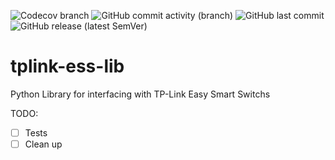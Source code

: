 ![Codecov branch](https://img.shields.io/codecov/c/github/firstof9/tplink-ess-lib/main?style=flat-square)
![GitHub commit activity (branch)](https://img.shields.io/github/commit-activity/m/firstof9/tplink-ess-lib?style=flat-square)
![GitHub last commit](https://img.shields.io/github/last-commit/firstof9/tplink-ess-lib?style=flat-square)
![GitHub release (latest SemVer)](https://img.shields.io/github/v/release/firstof9/tplink-ess-lib?style=flat-square)
# tplink-ess-lib
Python Library for interfacing with TP-Link Easy Smart Switchs


TODO:
- [ ] Tests
- [ ] Clean up